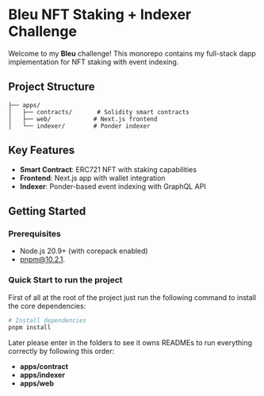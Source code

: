 # Bleu NFT Staking + Indexer Challenge

Welcome to my **Bleu** challenge! This monorepo contains my full-stack dapp implementation for NFT staking with event indexing.

## Project Structure

```
├── apps/
│   ├── contracts/       # Solidity smart contracts
│   ├── web/            # Next.js frontend
│   └── indexer/        # Ponder indexer
```

## Key Features

- **Smart Contract**: ERC721 NFT with staking capabilities
- **Frontend**: Next.js app with wallet integration
- **Indexer**: Ponder-based event indexing with GraphQL API

## Getting Started

### Prerequisites

- Node.js 20.9+ (with corepack enabled)
- pnpm@10.2.1.

### Quick Start to run the project

First of all at the root of the project just run the following command to install the core dependencies:
```bash
# Install dependencies
pnpm install
```

Later please enter in the folders to see it owns READMEs to run everything correctly by following this order:
- **apps/contract**
- **apps/indexer**
- **apps/web**
